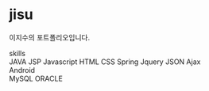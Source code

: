 # jisu

이지수의 포트폴리오입니다.<br>

skills<br>
JAVA JSP Javascript HTML CSS Spring Jquery JSON Ajax<Br>
Android<br>
MySQL ORACLE<br>
